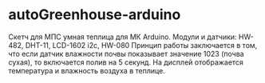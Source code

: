 # autoGreenhouse-arduino
Скетч для МПС умная теплица для МК Arduino. Модули и датчики: HW-482, DHT-11, LCD-1602 i2c, HW-080
Принцип работы заключается в том, что если датчик влажности почвы показывает значение 1023 (почва сухая), то включается полив на 5 секунд. 
На дисплей отображается температура и влажность воздуха в теплице. 
